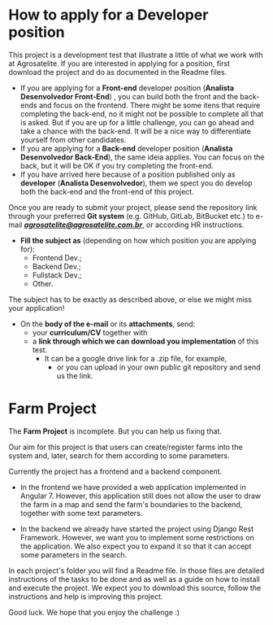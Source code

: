 # How to apply for a Developer position

This project is a development test that illustrate a little of what we work with at Agrosatelite.
If you are interested in applying for a position, first download the project and do as documented in the Readme files.

- If you are applying for a **Front-end** developer position (**Analista Desenvolvedor Front-End**) , you can build both the front and the back-ends and focus on the frontend. There might be some itens that require completing the back-end, no it might not be possible to complete all that is asked. But if you are up for a little challenge, you can go ahead and take a chance with the back-end. It will be a nice way to differentiate yourself from other candidates.
- If you are applying for a **Back-end** developer position (**Analista Desenvolvedor Back-End**), the same ideia applies. You can focus on the back, but it will be OK if you try completing the front-end.
- If you have arrived here because of a position published only as **developer** (**Analista Desenvolvedor**), them we spect you do develop both the back-end and the front-end of this project.

Once you are ready to submit your project, please send the repository link through your preferred **Git system** (e.g. GitHub, GitLab, BitBucket etc.) to e-mail _**agrosatelite@agrosatelite.com.br**_, or according HR instructions.

- **Fill the subject as** (depending on how which position you are applying for):
  - Frontend Dev.;
  - Backend Dev.;
  - Fullstack Dev.;
  - Other.

The subject has to be exactly as described above, or else we might miss your application!

- On the **body of the e-mail** or its **attachments**, send:
  - your **curriculum/CV** together with
  - a **link through which we can download you implementation** of this test.
    - It can be a google drive link for a .zip file, for example,
      - or you can upload in your own public git repository and send us the link.

# Farm Project

The **Farm Project** is incomplete. But you can help us fixing that.

Our aim for this project is that users can create/register farms into the system and, later, search for them according to some parameters.

Currently the project has a frontend and a backend component.

- In the frontend we have provided a web application implemented in Angular 7. However, this application still does not allow the user to draw the farm in a map and send the farm's boundaries to the backend, together with some text parameters.

- In the backend we already have started the project using Django Rest Framework. However, we want you to implement some restrictions on the application. We also expect you to expand it so that it can accept some parameters in the search.

In each project's folder you will find a Readme file. In those files are detailed instructions of the tasks to be done and as well as a guide on how to install and execute the project.
We expect you to download this source, follow the instructions and help is improving this project.

Good luck. We hope that you enjoy the challenge :)
